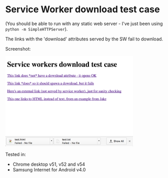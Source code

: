 # Service Worker download test case

(You should be able to run with any static web server - I've just been using 
`python -m SimpleHTTPServer`).

The links with the 'download' attributes served by the SW fail to download.

Screenshot:

<img src="screenshot.png?raw=true" alt="Screenshot" width="400px"/>

Tested in:
 
* Chrome desktop v51, v52 and v54
* Samsung Internet for Android v4.0
